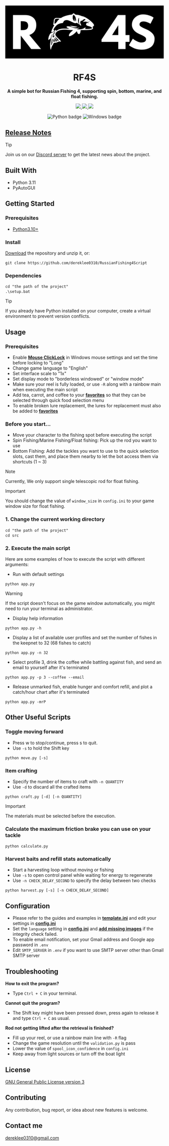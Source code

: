 <div align="center">

![RF4S][RF4S logo]
<h1 align="center">RF4S</h1>

**A simple bot for Russian Fishing 4, supporting spin, bottom, marine, and float fishing.**

<a target="_blank" href="https://opensource.org/license/gpl-3-0" style="background:none">
    <img src="https://img.shields.io/badge/License-GPLv3-blue.svg" style="height: 22px;" />
</a>
<a target="_blank" href="https://discord.gg/BZQWQnAMbY" style="background:none">
    <img src="https://img.shields.io/badge/discord-join-rf44.svg?labelColor=191937&color=6F6FF7&logo=discord" style="height: 22px;" />
</a>
<a target="_blank" href="http://makeapullrequest.com" style="background:none">
    <img src="https://img.shields.io/badge/PRs-welcome-brightgreen.svg?style=flat" style="height: 22px;" />
</a>
<!-- <a target="_blank" href="link_to_docs, tbd" style="background:none">
    <img src="https://img.shields.io/badge/docs-%23BE1B55" style="height: 22px;" />
</a> -->  

![Python badge][Python badge]
![Windows badge][Windows badge]
</div>

## [Release Notes][Release notes]
> [!TIP]
> Join us on our [Discord server][Discord] to get the latest news about the project.

## Built With
- Python 3.11
- PyAutoGUI

## Getting Started  
### Prerequisites
- [Python3.10+][Python]


### Install
[Download][Download] the repository and unzip it, or:
```
git clone https://github.com/dereklee0310/RussianFishing4Script
```

### Dependencies
```
cd "the path of the project"
.\setup.bat
```
> [!TIP]
> If you already have Python installed on your computer, create a virtual environment to prevent version conflicts.

## Usage
### Prerequisites
- Enable **[Mouse ClickLock][Clicklock]** in Windows mouse settings and set the time before locking to "Long"
- Change game language to "English"
- Set interface scale to "1x"
- Set display mode to "borderless windowed" or "window mode"
- Make sure your reel is fully loaded, or use `-R`  along with a rainbow main when executing the main script
- Add tea, carrot, and coffee to your **[favorites][Favorite food]** so that they can be selected through quick food selection menu
- To enable broken lure replacement, the lures for replacement must also be added to **[favorites][Favorite lure]**
### Before you start...
- Move your character to the fishing spot before executing the script
- Spin Fishing/Marine Fishing/Float fishing: Pick up the rod you want to use
- Bottom Fishing: Add the tackles you want to use to the quick selection slots, 
  cast them, and place them nearby to let the bot access them via shortcuts (1 ~ 3)
> [!NOTE]
> Currently, We only support single telescopic rod for float fishing.

> [!IMPORTANT]
> You should change the value of `window_size` in `config.ini` to your game window size for float fishing.  

### 1. Change the current working directory
```
cd "the path of the project"
cd src
```

### 2. Execute the main script
Here are some examples of how to execute the script with different arguments:
- Run with default settings
```
python app.py
```
> [!WARNING]
> If the script doesn't focus on the game window automatically, 
> you might need to run your terminal as administrator.

- Display help information
```
python app.py -h
```
- Display a list of available user profiles and set the number of fishes in the keepnet to 32 (68 fishes to catch)
```
python app.py -n 32
```
- Select profile 3, drink the coffee while battling against fish, and send an email to yourself after it's terminated
```
python app.py -p 3 --coffee --email
```
- Release unmarked fish, enable hunger and comfort refill, and plot a catch/hour chart after it's terminated
```
python app.py -mrP
```
## Other Useful Scripts
### Toggle moving forward
- Press w to stop/continue, press s to quit.
- Use `-s` to hold the Shift key
```
python move.py [-s]
```

### Item crafting
- Specify the number of items to craft with `-n QUANTITY` 
- Use `-d` to discard all the crafted items
```
python craft.py [-d] [-n QUANTITY]
```
> [!IMPORTANT]
> The materials must be selected before the execution.

### Calculate the maximum friction brake you can use on your tackle
```
python calculate.py
```

### Harvest baits and refill stats automatically
- Start a harvesting loop without moving or fishing
- Use `-s` to open control panel while waiting for energy to regenerate
- Use `-n CHECK_DELAY_SECOND` to specify the delay between two checks
```
python harvest.py [-s] [-n CHECK_DELAY_SECOND]
```

## Configuration
- Please refer to the guides and examples in **[template.ini][Template]** 
  and edit your settings in **[config.ini][Config]**  
- Set the `language` setting in **[config.ini][Config]** 
  and **[add missing images][Integrity guide]** if the integrity check failed.
- To enable email notification, set your Gmail address and Google app password in `.env`  
- Edit `SMTP_SERVER` in `.env` if you want to use SMTP server other than Gmail SMTP server

## Troubleshooting
**How to exit the program?**
- Type `Ctrl + C` in your terminal.
   
**Cannot quit the program?**
- The Shift key might have been pressed down, press again to release it and type `Ctrl + C` as usual.  

**Rod not getting lifted after the retrieval is finished?**
- Fill up your reel, or use a rainbow main line with `-R` flag
- Change the game resolution until the `validation.py` is pass
- Lower the value of `spool_icon_confidence` in `config.ini`
- Keep away from light sources or turn off the boat light

## License
[GNU General Public License version 3][license]

## Contributing
Any contribution, bug report, or idea about new features is welcome.

## Contact me
dereklee0310@gmail.com 

[RF4S logo]: static/readme/RF4S.png

[Python badge]: https://img.shields.io/badge/Python-3776AB?style=for-the-badge&logo=python&logoColor=white
[Windows badge]: https://img.shields.io/badge/Windows-0078D6?style=for-the-badge&logo=windows&logoColor=white

[Release notes]: release_notes.md
[Discord]: https://discord.gg/BZQWQnAMbY
[Python]: https://www.python.org/downloads/
[Download]: https://github.com/dereklee0310/RussianFishing4Script/archive/refs/heads/main.zip
[Clicklock]: /static/readme/clicklock.png
[Favorite food]: /static/readme/favorites.png
[Favorite lure]: /static/readme/favorites_2.png
[Template]: template.ini
[Config]: config.ini
[Integrity guide]: integrity_guide.md

[license]: LICENSE
